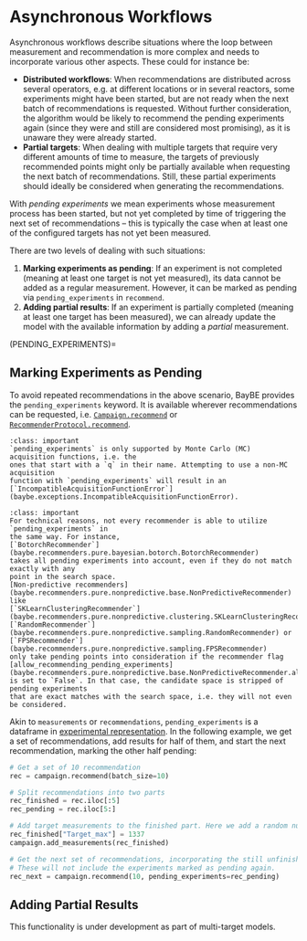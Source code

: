 # Asynchronous Workflows

Asynchronous workflows describe situations where the loop between measurement and
recommendation is more complex and needs to incorporate various other aspects. These
could for instance be:
- **Distributed workflows**: When recommendations are distributed across several
  operators, e.g. at different locations or in several reactors, some experiments might
  have been started, but are not ready when the next batch of recommendations is requested.
  Without further consideration, the algorithm would be likely to recommend the pending
  experiments again (since they were and still are considered most promising), as it is
  unaware they were already started.
- **Partial targets**: When dealing with multiple targets that require very different
  amounts of time to measure, the targets of previously recommended points might only be
  partially available when requesting the next batch of recommendations. Still, these
  partial experiments should ideally be considered when generating the recommendations.

With *pending experiments* we mean experiments whose measurement process has
been started, but not yet completed by time of triggering the next set of
recommendations – this is typically the case when at least one of the configured
targets has not yet been measured.

There are two levels of dealing with such situations:
1) **Marking experiments as pending**: If an experiment is not completed (meaning at least one target is not yet measured), its
  data cannot be added as a regular measurement. However, it can be marked as pending via
  `pending_experiments` in `recommend`.
1) **Adding partial results**: If an experiment is partially completed (meaning at least one target has been
  measured), we can already update the model with the available information
  by adding a *partial* measurement.

(PENDING_EXPERIMENTS)=
## Marking Experiments as Pending

To avoid repeated recommendations in the above scenario, BayBE provides the 
`pending_experiments` keyword. It is available wherever recommendations can be
requested, i.e. [`Campaign.recommend`](baybe.campaign.Campaign.recommend) or 
[`RecommenderProtocol.recommend`](baybe.recommenders.base.RecommenderProtocol.recommend).

```{admonition} Supported Acquisition Functions
:class: important
`pending_experiments` is only supported by Monte Carlo (MC) acquisition functions, i.e. the
ones that start with a `q` in their name. Attempting to use a non-MC acquisition
function with `pending_experiments` will result in an 
[`IncompatibleAcquisitionFunctionError`](baybe.exceptions.IncompatibleAcquisitionFunctionError).
```

```{admonition} Supported Recommenders
:class: important
For technical reasons, not every recommender is able to utilize `pending_experiments` in
the same way. For instance,
[`BotorchRecommender`](baybe.recommenders.pure.bayesian.botorch.BotorchRecommender)
takes all pending experiments into account, even if they do not match exactly with any
point in the search space. 
[Non-predictive recommenders](baybe.recommenders.pure.nonpredictive.base.NonPredictiveRecommender) like 
[`SKLearnClusteringRecommender`](baybe.recommenders.pure.nonpredictive.clustering.SKLearnClusteringRecommender)s,
[`RandomRecommender`](baybe.recommenders.pure.nonpredictive.sampling.RandomRecommender) or
[`FPSRecommender`](baybe.recommenders.pure.nonpredictive.sampling.FPSRecommender)
only take pending points into consideration if the recommender flag
[allow_recommending_pending_experiments](baybe.recommenders.pure.nonpredictive.base.NonPredictiveRecommender.allow_recommending_pending_experiments)
is set to `False`. In that case, the candidate space is stripped of pending experiments
that are exact matches with the search space, i.e. they will not even be considered.
```

Akin to `measurements` or `recommendations`, `pending_experiments` is a dataframe in
[experimental representation](DATA_REPRESENTATION). 
In the following example, we get a set of recommendations, add results for half of them,
and start the next recommendation, marking the other half pending:
```python
# Get a set of 10 recommendation
rec = campaign.recommend(batch_size=10)

# Split recommendations into two parts
rec_finished = rec.iloc[:5]
rec_pending = rec.iloc[5:]

# Add target measurements to the finished part. Here we add a random number
rec_finished["Target_max"] = 1337
campaign.add_measurements(rec_finished)

# Get the next set of recommendations, incorporating the still unfinished experiments.
# These will not include the experiments marked as pending again.
rec_next = campaign.recommend(10, pending_experiments=rec_pending)
```

## Adding Partial Results
This functionality is under development as part of multi-target models.